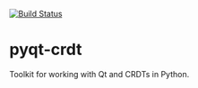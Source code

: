 [![Build Status](https://github.com/davidbrochart/pyqt-crdt/actions/workflows/test.yml/badge.svg?query=branch%3Amain++)](https://github.com/davidbrochart/pyqt-crdt/actions/workflows/test.yml/badge.svg?query=branch%3Amain++)

# pyqt-crdt

Toolkit for working with Qt and CRDTs in Python.
